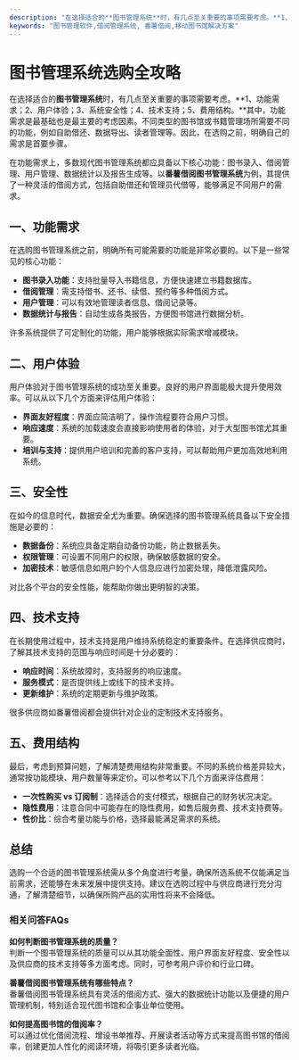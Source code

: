 ```yaml
---
description: "在选择适合的**图书管理系统**时，有几点至关重要的事项需要考虑。**1、功能需求；2、用户体验；3、系统安全性；4、技术支持；5、费用结构。**其中，功能需求是最基础也是最主要的考虑因素。不同类型的图书馆或书籍管理场所需要不同的功能，例如自助借还、数据导出、读者管理等。因此，在选购之前，明确自己的需求是首要步骤。"
keywords: "图书管理软件,借阅管理系统, 番薯借阅,移动图书馆解决方案"
---
```

# 图书管理系统选购全攻略

在选择适合的**图书管理系统**时，有几点至关重要的事项需要考虑。**1、功能需求；2、用户体验；3、系统安全性；4、技术支持；5、费用结构。**其中，功能需求是最基础也是最主要的考虑因素。不同类型的图书馆或书籍管理场所需要不同的功能，例如自助借还、数据导出、读者管理等。因此，在选购之前，明确自己的需求是首要步骤。

在功能需求上，多数现代图书管理系统都应具备以下核心功能：图书录入、借阅管理、用户管理、数据统计以及报告生成等。以**番薯借阅图书管理系统**为例，其提供了一种灵活的借阅方式，包括自助借还和管理员代借等，能够满足不同用户的需求。

## 一、功能需求

在选购图书管理系统之前，明确所有可能需要的功能是非常必要的。以下是一些常见的核心功能：

- **图书录入功能**：支持批量导入书籍信息，方便快速建立书籍数据库。
- **借阅管理**：需支持借书、还书、续借、预约等多种借阅方式。
- **用户管理**：可以有效地管理读者信息、借阅记录等。
- **数据统计与报告**：自动生成各类报告，方便图书馆进行数据分析。

许多系统提供了可定制化的功能，用户能够根据实际需求增减模块。

## 二、用户体验

用户体验对于图书管理系统的成功至关重要。良好的用户界面能极大提升使用效率。可以从以下几个方面来评估用户体验：

- **界面友好程度**：界面应简洁明了，操作流程要符合用户习惯。
- **响应速度**：系统的加载速度会直接影响使用者的体验，对于大型图书馆尤其重要。
- **培训与支持**：提供用户培训和完善的客户支持，可以帮助用户更加高效地利用系统。

## 三、安全性

在如今的信息时代，数据安全尤为重要。确保选择的图书管理系统具备以下安全措施是必要的：

- **数据备份**：系统应具备定期自动备份功能，防止数据丢失。
- **权限管理**：可设置不同用户的权限，确保敏感数据的安全。
- **加密技术**：敏感信息如用户的个人信息应进行加密处理，降低泄露风险。

对比各个平台的安全性能，能帮助你做出更明智的决策。

## 四、技术支持

在长期使用过程中，技术支持是用户维持系统稳定的重要条件。在选择供应商时，了解其技术支持的范围与响应时间是十分必要的：

- **响应时间**：系统故障时，支持服务的响应速度。
- **服务模式**：是否提供线上或线下的技术支持。
- **更新维护**：系统的定期更新与维护政策。

很多供应商如番薯借阅都会提供针对企业的定制技术支持服务。

## 五、费用结构

最后，考虑到预算问题，了解清楚费用结构非常重要。不同的系统价格差异较大，通常按功能模块、用户数量等来定价。可以参考以下几个方面来评估费用：

- **一次性购买 vs 订阅制**：选择适合的支付模式，根据自己的财务状况决定。
- **隐性费用**：注意合同中可能存在的隐性费用，如售后服务费、技术支持费等。
- **性价比**：综合考量功能与价格，选择最能满足需求的系统。

## 总结

选购一个合适的图书管理系统需从多个角度进行考量，确保所选系统不仅能满足当前需求，还能够在未来发展中提供支持。建议在选购过程中与供应商进行充分沟通，了解清楚细节，以确保所购产品的实用性将来不会降低。

### 相关问答FAQs

**如何判断图书管理系统的质量？**  
判断一个图书管理系统的质量可以从其功能全面性、用户界面友好程度、安全性以及供应商的技术支持等多方面考虑。同时，可参考用户评价和行业口碑。

**番薯借阅图书管理系统有哪些特点？**  
番薯借阅图书管理系统具有灵活的借阅方式、强大的数据统计功能以及便捷的用户管理机制，特别适合现代图书馆和企事业单位使用。

**如何提高图书馆的借阅率？**  
可以通过优化借阅流程、增设书单推荐、开展读者活动等方式来提高图书馆的借阅率，创建更加人性化的阅读环境，将吸引更多读者光临。
